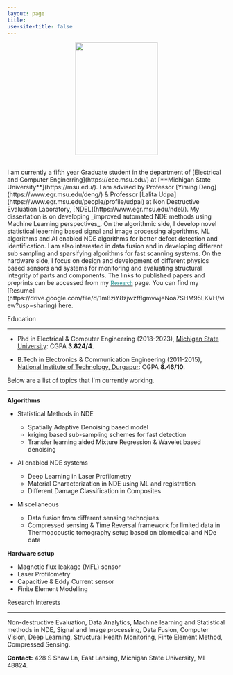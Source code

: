 ```yaml
---
layout: page
title: 
use-site-title: false
---
```

<center>
  <figure>
  <img src="img/2.jpg"  width="190" height="260">
</figure>
</center>
<br/>
I am currently a fifth year Graduate student in the department of [Electrical and Computer Enginerring](https://ece.msu.edu/) at [**Michigan State University**](https://msu.edu/). I am advised by Professor [Yiming Deng](https://www.egr.msu.edu/deng/) & Professor [Lalita Udpa](https://www.egr.msu.edu/people/profile/udpal) at Non Destructive Evaluation Laboratory, [NDEL](https://www.egr.msu.edu/ndel/). My dissertation is on developing _improved automated NDE methods using Machine Learning perspectives_. On the algorithmic side, I develop novel statistical leaerning based signal and image processing algorithms, ML algorithms and AI enabled NDE algorithms  for better defect detection and identification. I am also interested in data fusion and in developing different sub sampling and sparsifying algorithms for fast scanning systems. On the hardware side, I focus on design and development of different physics based sensors and systems for monitoring and evaluating structural integrity of parts and components. The links to published papers and preprints can be accessed from my <a href='https://submukherjee.github.io/Research/'><font face="verdana" color="teal">Research</font></a> page. You can find my [Resume](https://drive.google.com/file/d/1m8ziY8zjwzffIgmvwjeNoa7SHM95LKVH/view?usp=sharing) here. 

<a name="Education">Education</a>

----------
 * Phd in Electrical & Computer Engineering (2018-2023), [Michigan State University](https://msu.edu/): CGPA **3.824/4**. 

 * B.Tech in Electronics & Communication Engineering (2011-2015), [National Institute of Technology, Durgapur](http://www.nitdgp.ac.in/): CGPA **8.46/10**.
 


Below are a list of topics that I'm currently working.

----------
**Algorithms**

* Statistical Methods in NDE
  * Spatially Adaptive Denoising based model
  * kriging based sub-sampling schemes for fast detection
  * Transfer learning aided Mixture Regression & Wavelet based denoising

* AI enabled NDE systems
  * Deep Learning in Laser Profilometry
  * Material Characterization in NDE using ML and registration
  * Different Damage Classification in Composites

* Miscellaneous
  * Data fusion from different sensing technqiues
  * Compressed sensing & Time Reversal framework for limited data in Thermoacoustic tomography setup based on biomedical and NDe data

**Hardware setup**

* Magnetic flux leakage (MFL) sensor
* Laser Profilometry
* Capacitive & Eddy Current sensor
* Finite Element Modelling
   

<a name="Research Interest">Research Interests</a>

----------

Non-destructive Evaluation, Data Analytics, Machine learning and Statistical methods in NDE, Signal and Image processing, Data Fusion, Computer Vision, Deep Learning,  Structural Health Monitoring, Finte Element Method, Compressed Sensing.



**Contact:**
428 S Shaw Ln, East Lansing, Michigan State University, MI 48824.

